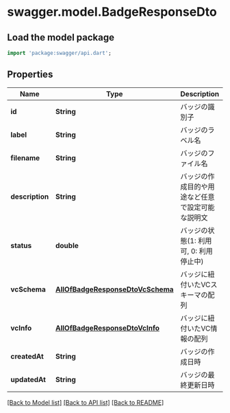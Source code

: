 # swagger.model.BadgeResponseDto

## Load the model package
```dart
import 'package:swagger/api.dart';
```

## Properties
Name | Type | Description | Notes
------------ | ------------- | ------------- | -------------
**id** | **String** | バッジの識別子 | [default to null]
**label** | **String** | バッジのラベル名 | [default to null]
**filename** | **String** | バッジのファイル名 | [default to null]
**description** | **String** | バッジの作成目的や用途など任意で設定可能な説明文 | [default to null]
**status** | **double** | バッジの状態(1: 利用可, 0: 利用停止中) | [default to null]
**vcSchema** | [**AllOfBadgeResponseDtoVcSchema**](AllOfBadgeResponseDtoVcSchema.md) | バッジに紐付いたVCスキーマの配列 | [default to null]
**vcInfo** | [**AllOfBadgeResponseDtoVcInfo**](AllOfBadgeResponseDtoVcInfo.md) | バッジに紐付いたVC情報の配列 | [default to null]
**createdAt** | **String** | バッジの作成日時 | [default to null]
**updatedAt** | **String** | バッジの最終更新日時 | [default to null]

[[Back to Model list]](../README.md#documentation-for-models) [[Back to API list]](../README.md#documentation-for-api-endpoints) [[Back to README]](../README.md)

